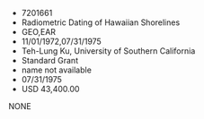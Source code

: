 * 7201661
* Radiometric Dating of Hawaiian Shorelines
* GEO,EAR
* 11/01/1972,07/31/1975
* Teh-Lung Ku, University of Southern California
* Standard Grant
*   name not available
* 07/31/1975
* USD 43,400.00

NONE